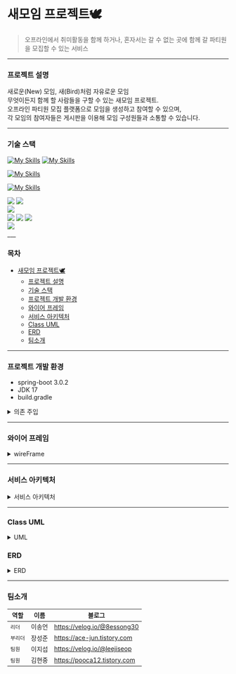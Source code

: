 # 새모임 프로젝트🕊️
> 오프라인에서 취미활동을 함께 하거나, 혼자서는 갈 수 없는 곳에 함께 갈 파티원을 모집할 수 있는 서비스
___ 
### 프로젝트 설명 </br>
새로운(New) 모임, 새(Bird)처럼 자유로운 모임 <br>
무엇이든지 함께 할 사람들을 구할 수 있는 새모임 프로젝트. <br>
오프라인 파티원 모집 플랫폼으로 모임을 생성하고 참여할 수 있으며, <br>
각 모임의 참여자들은 게시판을 이용해 모임 구성원들과 소통할 수 있습니다.
___
### 기술 스택</br>
[![My Skills](https://skillicons.dev/icons?i=java,spring,gradle)](https://skillicons.dev)
[![My Skills](https://skillicons.dev/icons?i=html,css,js,jquery)](https://skillicons.dev)

[![My Skills](https://skillicons.dev/icons?i=idea,git,github,postman)](https://skillicons.dev)

[![My Skills](https://skillicons.dev/icons?i=mysql,redis)](https://skillicons.dev) <br>



<div>
  <img src="https://img.shields.io/badge/spring boot-6DB33F?style=for-the-badge&logo=springboot&logoColor=white">
  <img src="https://img.shields.io/badge/Spring_Security-6DB33F?style=for-the-badge&logo=Spring-Security&logoColor=white"> <br>
  <img src="https://img.shields.io/badge/JSON_Web_Token-EF2D5E?style=for-the-badge&logo=JSON Web Tokens&logoColor=000000"> <br>
  <img src="https://img.shields.io/badge/Amazon Ec2-232f3e?style=for-the-badge&logo=Amazon EC2&logoColor=ec7211">
  <img src="https://img.shields.io/badge/Amazon S3-232f3e?style=for-the-badge&logo=Amazon S3&logoColor=ec7211">
  <img src="https://img.shields.io/badge/Amazon RDS-232f3e?style=for-the-badge&logo=Amazon RDS&logoColor=ec7211"> <br>
  <img src="https://img.shields.io/badge/Github Actions-3373EF?style=for-the-badge&logo=Github Actions&logoColor=white">
</div>
___

### 목차
<!-- TOC -->
* [새모임 프로젝트🕊️](#-)
    * [프로젝트 설명 </br>](#--br)
    * [기술 스택</br>](#--br)
    * [프로젝트 개발 환경](#--)
    * [와이어 프레임](#-)
    * [서비스 아키텍처](#-)
    * [Class UML](#class-uml)
    * [ERD](#erd)
    * [팀소개](#)
<!-- TOC -->
___
### 프로젝트 개발 환경
- spring-boot 3.0.2
- JDK 17
- build.gradle
<details><summary> 의존 주입
</summary>
<blockquote>
dependencies {

    implementation 'org.springframework.boot:spring-boot-starter-data-jpa'
    implementation 'org.springframework.boot:spring-boot-starter-web'
    implementation 'org.springframework.boot:spring-boot-starter-validation'
    implementation 'org.springframework.boot:spring-boot-starter-security'

    compileOnly 'org.projectlombok:lombok'
    annotationProcessor 'org.projectlombok:lombok'

    testImplementation 'org.springframework.boot:spring-boot-starter-test'
    testImplementation 'org.springframework.security:spring-security-test'

    testCompileOnly 'org.projectlombok:lombok'
    testAnnotationProcessor 'org.projectlombok:lombok'

    compileOnly group: 'io.jsonwebtoken', name: 'jjwt-api', version: '0.11.2'
    runtimeOnly group: 'io.jsonwebtoken', name: 'jjwt-impl', version: '0.11.2'
    runtimeOnly group: 'io.jsonwebtoken', name: 'jjwt-jackson', version: '0.11.2'

    implementation 'mysql:mysql-connector-java'
    implementation 'com.google.code.gson:gson:2.9.0'

    implementation 'org.springframework.boot:spring-boot-starter-data-redis'

    implementation 'org.springframework.boot:spring-boot-starter-mail'
    implementation 'org.springframework.boot:spring-boot-starter-oauth2-client:2.6.2'

    implementation group: 'com.amazonaws', name: 'aws-java-sdk-s3', version: '1.12.410'
    implementation group: 'org.springframework.cloud', name: 'spring-cloud-starter-aws', version: '2.2.1.RELEASE'

    developmentOnly 'org.springframework.boot:spring-boot-devtools'
}
</blockquote>
</details>

___
### 와이어 프레임
<details><summary> wireFrame
</summary>
<img src="src/main/documents/wireFrame.png">
<img src="src/main/documents/wireFrame_02.png">
</details>

___

### 서비스 아키텍처
<details><summary> 서비스 아키텍처
</summary>
<img src="src/main/documents/serviceArchitecture.png">
</details>  

___

### Class UML

<details><summary>UML
</summary>
<img src="src/main/documents/classUML.png">
</details>

### ERD
<details><summary> ERD
</summary><img src="src/main/documents/ERD.png">
</details>

___
### 팀소개

| 역할  | 이름  | 블로그                          |
|-----|-----|------------------------------|
| `리더`  | 이송언 | https://velog.io/@8essong30  |
| `부리더` | 장성준 | https://ace-jun.tistory.com  |
| `팀원`  | 이지섭 | https://velog.io/@leejiseop  |
| `팀원`  | 김현중 | https://pooca12.tistory.com  |